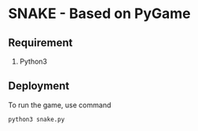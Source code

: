 # SNAKE - Based on PyGame

## Requirement
1. Python3

## Deployment
To run the game, use command

```bash
python3 snake.py
```
    
